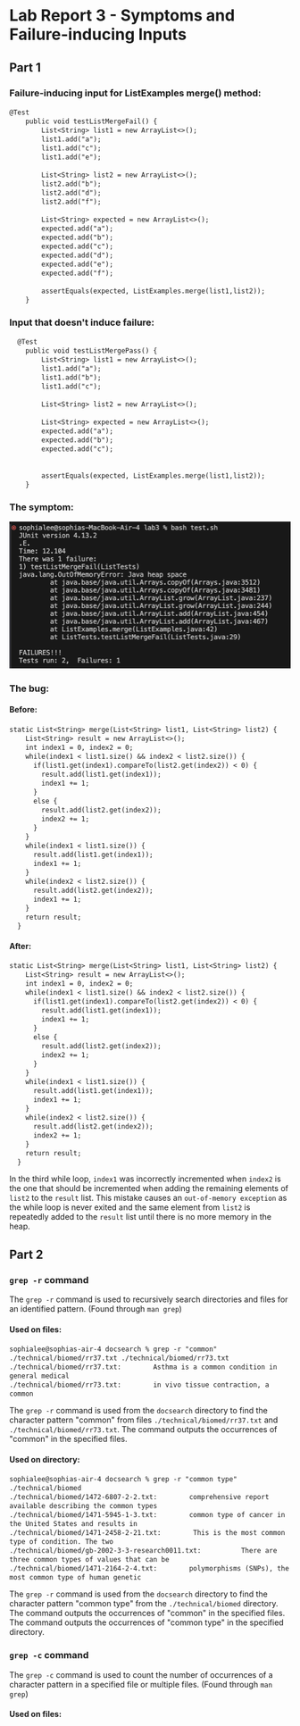 # Lab Report 3 - Symptoms and Failure-inducing Inputs
## Part 1
### Failure-inducing input for ListExamples merge() method:
```
@Test
    public void testListMergeFail() {
        List<String> list1 = new ArrayList<>();
        list1.add("a");
        list1.add("c");
        list1.add("e");

        List<String> list2 = new ArrayList<>();
        list2.add("b");
        list2.add("d");
        list2.add("f");

        List<String> expected = new ArrayList<>();
        expected.add("a");
        expected.add("b");
        expected.add("c");
        expected.add("d");
        expected.add("e");
        expected.add("f");

        assertEquals(expected, ListExamples.merge(list1,list2));
	}
```
### Input that doesn't induce failure:
```
  @Test
    public void testListMergePass() {
        List<String> list1 = new ArrayList<>();
        list1.add("a");
        list1.add("b");
        list1.add("c");

        List<String> list2 = new ArrayList<>();

        List<String> expected = new ArrayList<>();
        expected.add("a");
        expected.add("b");
        expected.add("c");


        assertEquals(expected, ListExamples.merge(list1,list2));
	}
```
### The symptom:
![Image](reversesymptom.png)

### The bug:
#### Before:
```
static List<String> merge(List<String> list1, List<String> list2) {
    List<String> result = new ArrayList<>();
    int index1 = 0, index2 = 0;
    while(index1 < list1.size() && index2 < list2.size()) {
      if(list1.get(index1).compareTo(list2.get(index2)) < 0) {
        result.add(list1.get(index1));
        index1 += 1;
      }
      else {
        result.add(list2.get(index2));
        index2 += 1;
      }
    }
    while(index1 < list1.size()) {
      result.add(list1.get(index1));
      index1 += 1;
    }
    while(index2 < list2.size()) {
      result.add(list2.get(index2));
      index1 += 1;
    }
    return result;
  }
```
#### After:
```
static List<String> merge(List<String> list1, List<String> list2) {
    List<String> result = new ArrayList<>();
    int index1 = 0, index2 = 0;
    while(index1 < list1.size() && index2 < list2.size()) {
      if(list1.get(index1).compareTo(list2.get(index2)) < 0) {
        result.add(list1.get(index1));
        index1 += 1;
      }
      else {
        result.add(list2.get(index2));
        index2 += 1;
      }
    }
    while(index1 < list1.size()) {
      result.add(list1.get(index1));
      index1 += 1;
    }
    while(index2 < list2.size()) {
      result.add(list2.get(index2));
      index2 += 1;
    }
    return result;
  }
```

In the third while loop, ```index1``` was incorrectly incremented when ```index2``` is the one that should be incremented when adding the remaining elements of ```list2``` to the ```result``` list. This mistake causes an ```out-of-memory exception``` as the while loop is never exited and the same element from ```list2``` is repeatedly added to the ```result``` list until there is no more memory in the heap.

## Part 2
### ```grep -r``` command 

The ```grep -r``` command is used to recursively search directories and files for an identified pattern. (Found through ```man grep```)

#### Used on files:
```
sophialee@sophias-air-4 docsearch % grep -r "common" ./technical/biomed/rr37.txt ./technical/biomed/rr73.txt
./technical/biomed/rr37.txt:        Asthma is a common condition in general medical
./technical/biomed/rr73.txt:        in vivo tissue contraction, a common
```
The ```grep -r``` command is used from the ```docsearch``` directory to find the character pattern "common" from files ```./technical/biomed/rr37.txt``` and ```./technical/biomed/rr73.txt```. The command outputs the occurrences of "common" in the specified files. 

#### Used on directory:
```
sophialee@sophias-air-4 docsearch % grep -r "common type" ./technical/biomed
./technical/biomed/1472-6807-2-2.txt:        comprehensive report available describing the common types
./technical/biomed/1471-5945-1-3.txt:        common type of cancer in the United States and results in
./technical/biomed/1471-2458-2-21.txt:        This is the most common type of condition. The two
./technical/biomed/gb-2002-3-3-research0011.txt:          There are three common types of values that can be
./technical/biomed/1471-2164-2-4.txt:        polymorphisms (SNPs), the most common type of human genetic
```
The ```grep -r``` command is used from the ```docsearch``` directory to find the character pattern "common type" from the ```./technical/biomed``` directory. The command outputs the occurrences of "common" in the specified files. The command outputs the occurrences of "common type" in the specified directory. 

### ```grep -c``` command 

The ```grep -c``` command is used to count the number of occurrences of a character pattern in a specified file or multiple files. (Found through ```man grep```)

#### Used on files:










